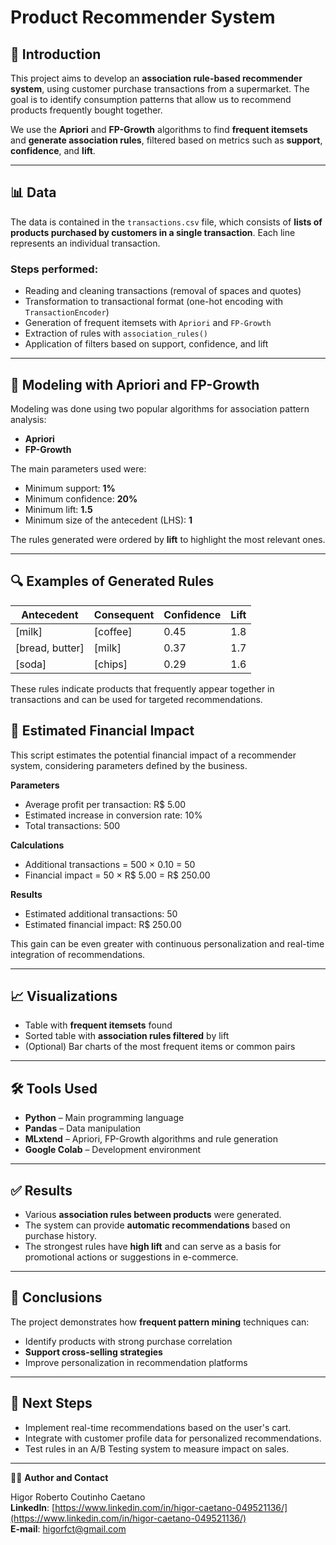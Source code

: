 #  Product Recommender System

## 📝 Introduction

This project aims to develop an **association rule-based recommender system**, using customer purchase transactions from a supermarket. The goal is to identify consumption patterns that allow us to recommend products frequently bought together.

We use the **Apriori** and **FP-Growth** algorithms to find **frequent itemsets** and **generate association rules**, filtered based on metrics such as **support**, **confidence**, and **lift**.

---

## 📊 Data

The data is contained in the `transactions.csv` file, which consists of **lists of products purchased by customers in a single transaction**. Each line represents an individual transaction.

### Steps performed:
- Reading and cleaning transactions (removal of spaces and quotes)
- Transformation to transactional format (one-hot encoding with `TransactionEncoder`)
- Generation of frequent itemsets with `Apriori` and `FP-Growth`
- Extraction of rules with `association_rules()`
- Application of filters based on support, confidence, and lift

---

## 🤖 Modeling with Apriori and FP-Growth

Modeling was done using two popular algorithms for association pattern analysis:

- **Apriori**
- **FP-Growth**

The main parameters used were:

- Minimum support: **1%**
- Minimum confidence: **20%**
- Minimum lift: **1.5**
- Minimum size of the antecedent (LHS): **1**

The rules generated were ordered by **lift** to highlight the most relevant ones.

---

## 🔍 Examples of Generated Rules

| Antecedent         | Consequent       | Confidence | Lift |
|--------------------|------------------|------------|------|
| [milk]             | [coffee]         | 0.45       | 1.8  |
| [bread, butter]    | [milk]           | 0.37       | 1.7  |
| [soda]             | [chips]          | 0.29       | 1.6  |

These rules indicate products that frequently appear together in transactions and can be used for targeted recommendations.

## 💼 Estimated Financial Impact

This script estimates the potential financial impact of a recommender system, considering parameters defined by the business.

**Parameters**
- Average profit per transaction: R$ 5.00
- Estimated increase in conversion rate: 10%
- Total transactions: 500

**Calculations**
- Additional transactions = 500 × 0.10 = 50
- Financial impact = 50 × R$ 5.00 = R$ 250.00

**Results**
- Estimated additional transactions: 50
- Estimated financial impact: R$ 250.00

This gain can be even greater with continuous personalization and real-time integration of recommendations.

---

## 📈 Visualizations

- Table with **frequent itemsets** found
- Sorted table with **association rules filtered** by lift
- (Optional) Bar charts of the most frequent items or common pairs

---

## 🛠️ Tools Used

- **Python** – Main programming language
- **Pandas** – Data manipulation
- **MLxtend** – Apriori, FP-Growth algorithms and rule generation
- **Google Colab** – Development environment

---

## ✅ Results

- Various **association rules between products** were generated.
- The system can provide **automatic recommendations** based on purchase history.
- The strongest rules have **high lift** and can serve as a basis for promotional actions or suggestions in e-commerce.

---

## 🧠 Conclusions

The project demonstrates how **frequent pattern mining** techniques can:

- Identify products with strong purchase correlation
- **Support cross-selling strategies**
- Improve personalization in recommendation platforms

---

## 🔄 Next Steps

- Implement real-time recommendations based on the user's cart.
- Integrate with customer profile data for personalized recommendations.
- Test rules in an A/B Testing system to measure impact on sales.

---

🧑‍💻 **Author and Contact**

Higor Roberto Coutinho Caetano  
**LinkedIn**: [https://www.linkedin.com/in/higor-caetano-049521136/](https://www.linkedin.com/in/higor-caetano-049521136/)  
**E-mail**: higorfct@gmail.com
